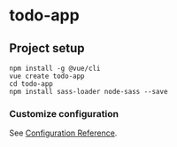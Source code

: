 # todo-app

## Project setup
```
npm install -g @vue/cli
vue create todo-app
cd todo-app
npm install sass-loader node-sass --save
```

### Customize configuration
See [Configuration Reference](https://cli.vuejs.org/config/).
